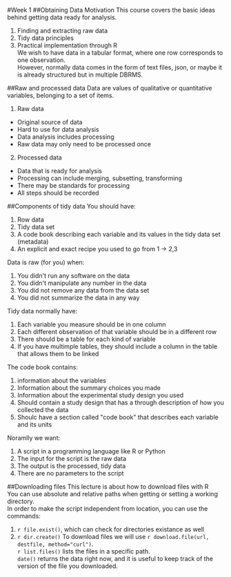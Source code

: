 #Week 1
##Obtaining Data Motivation
This course covers the basic ideas behind getting data ready for analysis.  
1. Finding and extracting raw data  
2. Tidy data principles  
3. Practical implementation through R  
We wish to have data in a tabular format, where one row corresponds to one observation.  
However, normally data comes in the form of text files, json, or maybe it is already structured but in multiple DBRMS.  

##Raw and processed data
Data are values of qualitative or quantitative variables, belonging to a set of items.  

1. Raw data
  * Original source of data
  * Hard to use for data analysis
  * Data analysis includes processing
  * Raw data may only need to be processed once
2. Processed data
  * Data that is ready for analysis
  * Processing can include merging, subsetting, transforming
  * There may be standards for processing
  * All steps should be recorded

##Components of tidy data
You should have:  
1. Row data
2. Tidy data set
3. A code book describing each variable and its values in the tidy data set (metadata)
4. An explicit and exact recipe you used to go from 1 -> 2,3

Data is raw (for you)  when:  
1. You didn't run any software on the data
2. You didn't manipulate any number in the data
3. You did not remove any data from the data set
4. You did not summarize the data in any way

Tidy data normally have:  
1. Each variable you measure should be in one column
2. Each different observation of that variable should be in a different row
3. There should be a table for each kind of variable
4. If you have multimple tables, they should include a column in the table that allows them to be linked

The code book contains:  
1. information about the variables
2. Information about the summary choices you made
3. Information about the experimental study design you used
4. Should contain a study design that has a through description of how you collected the data
5. Shoulc have a section called "code book" that describes each variable and its units

Noramlly we want:  
1. A script in a programming language like R or Python
2. The input for the script is the raw data
3. The output is the processed, tidy data
4. There are no parameters to the script

##Downloading files
This lecture is about how to download files with R  
You can use absolute and relative paths when getting or setting a working directory.  
In order to make the script independent from location, you can use the commands:  
1. `r file.exist()`, which can check for directories existance as well
2. `r dir.create()`
To download files we will use `r download.file(url, destfile, method="curl")`.  
`r list.files()` lists the files in a specific path.  
`date()` returns the data right now, and it is useful to keep track of the version of the file you downloaded.  
